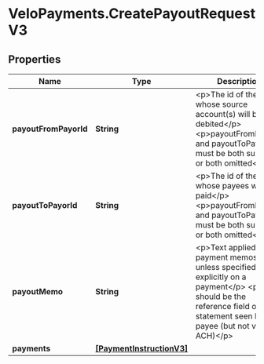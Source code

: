 # VeloPayments.CreatePayoutRequestV3

## Properties

Name | Type | Description | Notes
------------ | ------------- | ------------- | -------------
**payoutFromPayorId** | **String** | &lt;p&gt;The id of the payor whose source account(s) will be debited&lt;/p&gt; &lt;p&gt;payoutFromPayorId and payoutToPayorId must be both supplied or both omitted&lt;/p&gt;  | [optional] 
**payoutToPayorId** | **String** | &lt;p&gt;The id of the payor whose payees will be paid&lt;/p&gt; &lt;p&gt;payoutFromPayorId and payoutToPayorId must be both supplied or both omitted&lt;/p&gt;  | [optional] 
**payoutMemo** | **String** | &lt;p&gt;Text applied to all payment memos unless specified explicitly on a payment&lt;/p&gt; &lt;p&gt;This should be the reference field on the statement seen by the payee (but not via ACH)&lt;/p&gt;  | [optional] 
**payments** | [**[PaymentInstructionV3]**](PaymentInstructionV3.md) |  | 


